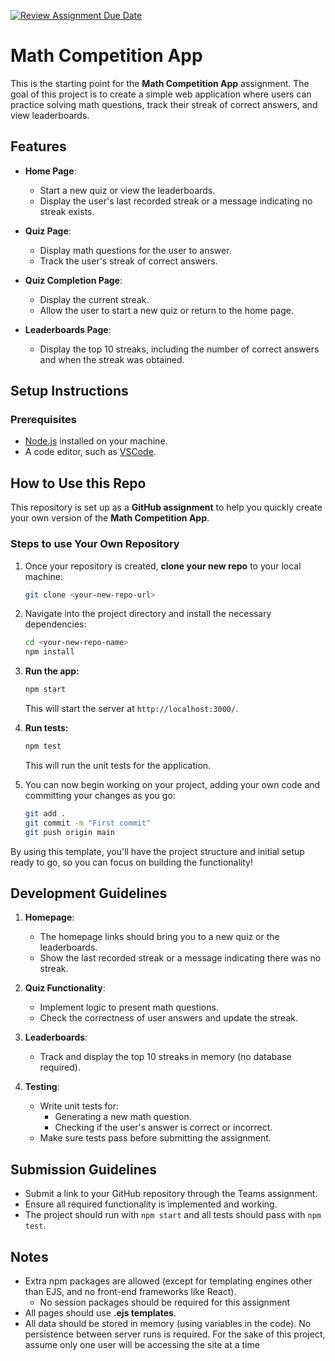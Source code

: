[![Review Assignment Due Date](https://classroom.github.com/assets/deadline-readme-button-22041afd0340ce965d47ae6ef1cefeee28c7c493a6346c4f15d667ab976d596c.svg)](https://classroom.github.com/a/Tw9ktGPW)
# Math Competition App

This is the starting point for the **Math Competition App** assignment. The goal of this project is to create a simple web application where users can practice solving math questions, track their streak of correct answers, and view leaderboards.

## Features
- **Home Page**: 
  - Start a new quiz or view the leaderboards.
  - Display the user's last recorded streak or a message indicating no streak exists.
  
- **Quiz Page**: 
  - Display math questions for the user to answer.
  - Track the user's streak of correct answers.

- **Quiz Completion Page**:
  - Display the current streak.
  - Allow the user to start a new quiz or return to the home page.

- **Leaderboards Page**:
  - Display the top 10 streaks, including the number of correct answers and when the streak was obtained.

## Setup Instructions

### Prerequisites
- [Node.js](https://nodejs.org) installed on your machine.
- A code editor, such as [VSCode](https://code.visualstudio.com/).

## How to Use this Repo

This repository is set up as a **GitHub assignment** to help you quickly create your own version of the **Math Competition App**.

### Steps to use Your Own Repository

1. Once your repository is created, **clone your new repo** to your local machine:
    ```bash
    git clone <your-new-repo-url>
    ```

1. Navigate into the project directory and install the necessary dependencies:
    ```bash
    cd <your-new-repo-name>
    npm install
    ```
  
1. **Run the app:**
    ```bash
    npm start
    ```
    This will start the server at `http://localhost:3000/`.

1. **Run tests:**
    ```bash
    npm test
    ```
    This will run the unit tests for the application.

1. You can now begin working on your project, adding your own code and committing your changes as you go:
    ```bash
    git add .
    git commit -m "First commit"
    git push origin main
    ```

By using this template, you'll have the project structure and initial setup ready to go, so you can focus on building the functionality!

## Development Guidelines

1. **Homepage**:
   - The homepage links should bring you to a new quiz or the leaderboards.
   - Show the last recorded streak or a message indicating there was no streak.
   
2. **Quiz Functionality**:
   - Implement logic to present math questions.
   - Check the correctness of user answers and update the streak.
   
3. **Leaderboards**:
   - Track and display the top 10 streaks in memory (no database required).

4. **Testing**:
   - Write unit tests for:
     - Generating a new math question.
     - Checking if the user's answer is correct or incorrect.
   - Make sure tests pass before submitting the assignment.

## Submission Guidelines
- Submit a link to your GitHub repository through the Teams assignment.
- Ensure all required functionality is implemented and working.
- The project should run with `npm start` and all tests should pass with `npm test`.

## Notes
- Extra npm packages are allowed (except for templating engines other than EJS, and no front-end frameworks like React).
  - No session packages should be required for this assignment
- All pages should use **.ejs templates**.
- All data should be stored in memory (using variables in the code). No persistence between server runs is required. For the sake of this project, assume only one user will be accessing the site at a time
